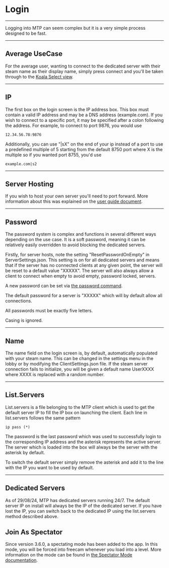 # Login

---

Logging into MTP can seem complex but it is a very simple process designed to be fast.

---

## Average UseCase

For the average user, wanting to connect to the dedicated server with their steam name as their display name, simply press connect and you'll be taken through to the [Koala Select view](./KoalaSelect.md).

---

## IP

The first box on the login screen is the IP address box. This box must contain a valid IP address and may be a DNS address (example.com). If you wish to connect to a specific port, it may be specified after a colon following the address. For example, to connect to port 9876, you would use

```
12.34.56.78:9876
```

Additionally, you can use "|sX" on the end of your ip instead of a port to use a predefined multiple of 5 starting from the default 8750 port where X is the multiple so if you wanted port 8755, you'd use
```
example.com|s2
```

---

## Server Hosting

If you wish to host your own server you'll need to port forward. More information about this was explained on the [user guide document](./UserGuide.md).

---

## Password

The password system is complex and functions in several different ways depending on the use case. It is a soft password, meaning it can be relatively easily overridden to avoid blocking the dedicated servers.

Firstly, for server hosts, note the setting "ResetPasswordOnEmpty" in ServerSettings.json. This setting is on for all dedicated servers and means that if the server has no connected clients at any given point, the server will be reset to a default value "XXXXX". The server will also always allow a client to connect when empty to avoid empty, password locked, servers.

A new password can be set via [the password command](./Commands/Password.md).

The default password for a server is "XXXXX" which will by default allow all connections.

All passwords must be exactly five letters.

Casing is ignored.

---

## Name

The name field on the login screen is, by default, automatically populated with your steam name. This can be changed in the settings menu in the lobby or by modifying the ClientSettings.json file. If the steam server connection fails to initialize, you will be given a default name UserXXXX where XXXX is replaced with a random number.

---

## List.Servers

List.servers is a file belonging to the MTP client which is used to get the default server IP to fill the IP box on launching the client. Each line in list.servers follows the same pattern

```
ip pass (*)
```

The password is the last password which was used to successfully login to the corresponding IP address and the asterisk represents the active server. The server which is loaded into the box will always be the server with the asterisk by default.

To switch the default server simply remove the asterisk and add it to the line with the IP you want to be used by default.

---

## Dedicated Servers

As of 29/08/24, MTP has dedicated servers running 24/7. The default server IP on install will always be the IP of the dedicated server. If you have lost the IP, you can switch back to the dedicated IP using the list.servers method described above.

## Join As Spectator

Since version 3.6.0, a spectating mode has been added to the app. In this mode, you will be forced into freecam whenever you load into a level.
More information on the mode can be found in [the Spectator Mode documentation](Spectator.md).